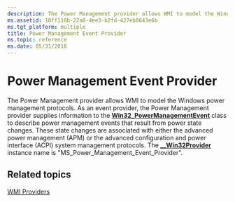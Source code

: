 ```yaml
---
description: The Power Management provider allows WMI to model the Windows power management protocols.
ms.assetid: 18ff116b-22a8-4ee3-b2fd-427eb8643e6b
ms.tgt_platform: multiple
title: Power Management Event Provider
ms.topic: reference
ms.date: 05/31/2018
---
```


# Power Management Event Provider

The Power Management provider allows WMI to model the Windows power management protocols. As an event provider, the Power Management provider supplies information to the [**Win32\_PowerManagementEvent**](win32-powermanagementevent.md) class to describe power management events that result from power state changes. These state changes are associated with either the advanced power management (APM) or the advanced configuration and power interface (ACPI) system management protocols. The [**\_\_Win32Provider**](/windows/desktop/WmiSdk/--win32provider) instance name is "MS\_Power\_Management\_Event\_Provider".

## Related topics

<dl> <dt>

[WMI Providers](/windows/desktop/WmiSdk/wmi-providers)
</dt> </dl>

 

 
